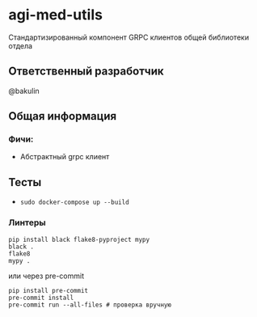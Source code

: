 # agi-med-utils

Стандартизированный компонент GRPC клиентов общей библиотеки отдела

## Ответственный разработчик

@bakulin

## Общая информация

### Фичи:

- Абстрактный grpc клиент

## Тесты

- `sudo docker-compose up --build`

### Линтеры

```shell
pip install black flake8-pyproject mypy
black .
flake8
mypy .
```

или через pre-commit

```shell
pip install pre-commit
pre-commit install
pre-commit run --all-files # проверка вручную
```
